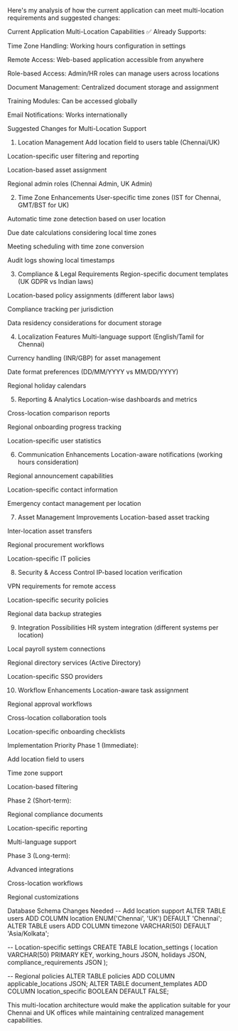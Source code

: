 Here's my analysis of how the current application can meet multi-location requirements and suggested changes:

Current Application Multi-Location Capabilities
✅ Already Supports:

Time Zone Handling: Working hours configuration in settings

Remote Access: Web-based application accessible from anywhere

Role-based Access: Admin/HR roles can manage users across locations

Document Management: Centralized document storage and assignment

Training Modules: Can be accessed globally

Email Notifications: Works internationally

Suggested Changes for Multi-Location Support
1. Location Management
Add location field to users table (Chennai/UK)

Location-specific user filtering and reporting

Location-based asset assignment

Regional admin roles (Chennai Admin, UK Admin)

2. Time Zone Enhancements
User-specific time zones (IST for Chennai, GMT/BST for UK)

Automatic time zone detection based on user location

Due date calculations considering local time zones

Meeting scheduling with time zone conversion

Audit logs showing local timestamps

3. Compliance & Legal Requirements
Region-specific document templates (UK GDPR vs Indian laws)

Location-based policy assignments (different labor laws)

Compliance tracking per jurisdiction

Data residency considerations for document storage

4. Localization Features
Multi-language support (English/Tamil for Chennai)

Currency handling (INR/GBP) for asset management

Date format preferences (DD/MM/YYYY vs MM/DD/YYYY)

Regional holiday calendars

5. Reporting & Analytics
Location-wise dashboards and metrics

Cross-location comparison reports

Regional onboarding progress tracking

Location-specific user statistics

6. Communication Enhancements
Location-aware notifications (working hours consideration)

Regional announcement capabilities

Location-specific contact information

Emergency contact management per location

7. Asset Management Improvements
Location-based asset tracking

Inter-location asset transfers

Regional procurement workflows

Location-specific IT policies

8. Security & Access Control
IP-based location verification

VPN requirements for remote access

Location-specific security policies

Regional data backup strategies

9. Integration Possibilities
HR system integration (different systems per location)

Local payroll system connections

Regional directory services (Active Directory)

Location-specific SSO providers

10. Workflow Enhancements
Location-aware task assignment

Regional approval workflows

Cross-location collaboration tools

Location-specific onboarding checklists

Implementation Priority
Phase 1 (Immediate):

Add location field to users

Time zone support

Location-based filtering

Phase 2 (Short-term):

Regional compliance documents

Location-specific reporting

Multi-language support

Phase 3 (Long-term):

Advanced integrations

Cross-location workflows

Regional customizations

Database Schema Changes Needed
-- Add location support
ALTER TABLE users ADD COLUMN location ENUM('Chennai', 'UK') DEFAULT 'Chennai';
ALTER TABLE users ADD COLUMN timezone VARCHAR(50) DEFAULT 'Asia/Kolkata';

-- Location-specific settings
CREATE TABLE location_settings (
  location VARCHAR(50) PRIMARY KEY,
  working_hours JSON,
  holidays JSON,
  compliance_requirements JSON
);

-- Regional policies
ALTER TABLE policies ADD COLUMN applicable_locations JSON;
ALTER TABLE document_templates ADD COLUMN location_specific BOOLEAN DEFAULT FALSE;


This multi-location architecture would make the application suitable for your Chennai and UK offices while maintaining centralized management capabilities.